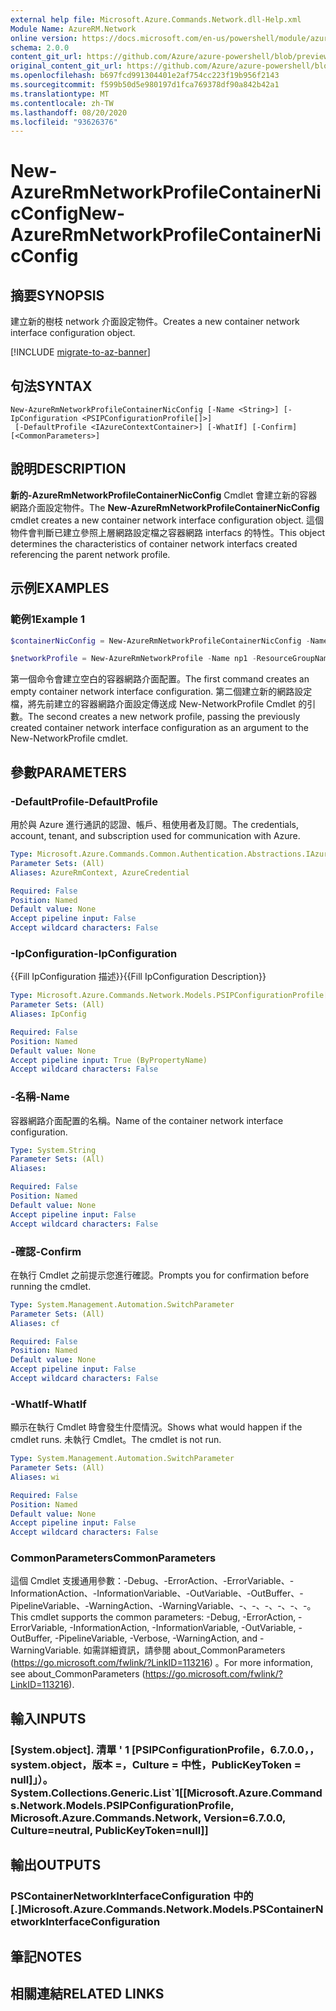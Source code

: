 ```yaml
---
external help file: Microsoft.Azure.Commands.Network.dll-Help.xml
Module Name: AzureRM.Network
online version: https://docs.microsoft.com/en-us/powershell/module/azurerm.network/new-AzureRmNetworkProfileContainerNicconfig
schema: 2.0.0
content_git_url: https://github.com/Azure/azure-powershell/blob/preview/src/ResourceManager/Network/Commands.Network/help/New-AzureRmContainerNicConfig.md
original_content_git_url: https://github.com/Azure/azure-powershell/blob/preview/src/ResourceManager/Network/Commands.Network/help/New-AzureRmContainerNicConfig.md
ms.openlocfilehash: b697fcd991304401e2af754cc223f19b956f2143
ms.sourcegitcommit: f599b50d5e980197d1fca769378df90a842b42a1
ms.translationtype: MT
ms.contentlocale: zh-TW
ms.lasthandoff: 08/20/2020
ms.locfileid: "93626376"
---
```

# <span data-ttu-id="b8632-101">New-AzureRmNetworkProfileContainerNicConfig</span><span class="sxs-lookup"><span data-stu-id="b8632-101">New-AzureRmNetworkProfileContainerNicConfig</span></span>

## <span data-ttu-id="b8632-102">摘要</span><span class="sxs-lookup"><span data-stu-id="b8632-102">SYNOPSIS</span></span>
<span data-ttu-id="b8632-103">建立新的樹枝 network 介面設定物件。</span><span class="sxs-lookup"><span data-stu-id="b8632-103">Creates a new container network interface configuration object.</span></span>

[!INCLUDE [migrate-to-az-banner](../../includes/migrate-to-az-banner.md)]

## <span data-ttu-id="b8632-104">句法</span><span class="sxs-lookup"><span data-stu-id="b8632-104">SYNTAX</span></span>

```
New-AzureRmNetworkProfileContainerNicConfig [-Name <String>] [-IpConfiguration <PSIPConfigurationProfile[]>]
 [-DefaultProfile <IAzureContextContainer>] [-WhatIf] [-Confirm] [<CommonParameters>]
```

## <span data-ttu-id="b8632-105">說明</span><span class="sxs-lookup"><span data-stu-id="b8632-105">DESCRIPTION</span></span>
<span data-ttu-id="b8632-106">**新的-AzureRmNetworkProfileContainerNicConfig** Cmdlet 會建立新的容器網路介面設定物件。</span><span class="sxs-lookup"><span data-stu-id="b8632-106">The **New-AzureRmNetworkProfileContainerNicConfig** cmdlet creates a new container network interface configuration object.</span></span> <span data-ttu-id="b8632-107">這個物件會判斷已建立參照上層網路設定檔之容器網路 interfacs 的特性。</span><span class="sxs-lookup"><span data-stu-id="b8632-107">This object determines the characteristics of container network interfacs created referencing the parent network profile.</span></span>

## <span data-ttu-id="b8632-108">示例</span><span class="sxs-lookup"><span data-stu-id="b8632-108">EXAMPLES</span></span>

### <span data-ttu-id="b8632-109">範例1</span><span class="sxs-lookup"><span data-stu-id="b8632-109">Example 1</span></span>
```powershell
$containerNicConfig = New-AzureRmNetworkProfileContainerNicConfig -Name cnicConfig1

$networkProfile = New-AzureRmNetworkProfile -Name np1 -ResourceGroupName rg1 -Location westus -ContainerNetworkInterfaceConfiguration $containerNicConfig
```

<span data-ttu-id="b8632-110">第一個命令會建立空白的容器網路介面配置。</span><span class="sxs-lookup"><span data-stu-id="b8632-110">The first command creates an empty container network interface configuration.</span></span> <span data-ttu-id="b8632-111">第二個建立新的網路設定檔，將先前建立的容器網路介面設定傳送成 New-NetworkProfile Cmdlet 的引數。</span><span class="sxs-lookup"><span data-stu-id="b8632-111">The second creates a new network profile, passing the previously created container network interface configuration as an argument to the New-NetworkProfile cmdlet.</span></span>

## <span data-ttu-id="b8632-112">參數</span><span class="sxs-lookup"><span data-stu-id="b8632-112">PARAMETERS</span></span>

### <span data-ttu-id="b8632-113">-DefaultProfile</span><span class="sxs-lookup"><span data-stu-id="b8632-113">-DefaultProfile</span></span>
<span data-ttu-id="b8632-114">用於與 Azure 進行通訊的認證、帳戶、租使用者及訂閱。</span><span class="sxs-lookup"><span data-stu-id="b8632-114">The credentials, account, tenant, and subscription used for communication with Azure.</span></span>

```yaml
Type: Microsoft.Azure.Commands.Common.Authentication.Abstractions.IAzureContextContainer
Parameter Sets: (All)
Aliases: AzureRmContext, AzureCredential

Required: False
Position: Named
Default value: None
Accept pipeline input: False
Accept wildcard characters: False
```

### <span data-ttu-id="b8632-115">-IpConfiguration</span><span class="sxs-lookup"><span data-stu-id="b8632-115">-IpConfiguration</span></span>
<span data-ttu-id="b8632-116">{{Fill IpConfiguration 描述}}</span><span class="sxs-lookup"><span data-stu-id="b8632-116">{{Fill IpConfiguration Description}}</span></span>

```yaml
Type: Microsoft.Azure.Commands.Network.Models.PSIPConfigurationProfile[]
Parameter Sets: (All)
Aliases: IpConfig

Required: False
Position: Named
Default value: None
Accept pipeline input: True (ByPropertyName)
Accept wildcard characters: False
```

### <span data-ttu-id="b8632-117">-名稱</span><span class="sxs-lookup"><span data-stu-id="b8632-117">-Name</span></span>
<span data-ttu-id="b8632-118">容器網路介面配置的名稱。</span><span class="sxs-lookup"><span data-stu-id="b8632-118">Name of the container network interface configuration.</span></span>

```yaml
Type: System.String
Parameter Sets: (All)
Aliases:

Required: False
Position: Named
Default value: None
Accept pipeline input: False
Accept wildcard characters: False
```

### <span data-ttu-id="b8632-119">-確認</span><span class="sxs-lookup"><span data-stu-id="b8632-119">-Confirm</span></span>
<span data-ttu-id="b8632-120">在執行 Cmdlet 之前提示您進行確認。</span><span class="sxs-lookup"><span data-stu-id="b8632-120">Prompts you for confirmation before running the cmdlet.</span></span>

```yaml
Type: System.Management.Automation.SwitchParameter
Parameter Sets: (All)
Aliases: cf

Required: False
Position: Named
Default value: None
Accept pipeline input: False
Accept wildcard characters: False
```

### <span data-ttu-id="b8632-121">-WhatIf</span><span class="sxs-lookup"><span data-stu-id="b8632-121">-WhatIf</span></span>
<span data-ttu-id="b8632-122">顯示在執行 Cmdlet 時會發生什麼情況。</span><span class="sxs-lookup"><span data-stu-id="b8632-122">Shows what would happen if the cmdlet runs.</span></span>
<span data-ttu-id="b8632-123">未執行 Cmdlet。</span><span class="sxs-lookup"><span data-stu-id="b8632-123">The cmdlet is not run.</span></span>

```yaml
Type: System.Management.Automation.SwitchParameter
Parameter Sets: (All)
Aliases: wi

Required: False
Position: Named
Default value: None
Accept pipeline input: False
Accept wildcard characters: False
```

### <span data-ttu-id="b8632-124">CommonParameters</span><span class="sxs-lookup"><span data-stu-id="b8632-124">CommonParameters</span></span>
<span data-ttu-id="b8632-125">這個 Cmdlet 支援通用參數：-Debug、-ErrorAction、-ErrorVariable、-InformationAction、-InformationVariable、-OutVariable、-OutBuffer、-PipelineVariable、-WarningAction、-WarningVariable、-、-、-、-、-、-。</span><span class="sxs-lookup"><span data-stu-id="b8632-125">This cmdlet supports the common parameters: -Debug, -ErrorAction, -ErrorVariable, -InformationAction, -InformationVariable, -OutVariable, -OutBuffer, -PipelineVariable, -Verbose, -WarningAction, and -WarningVariable.</span></span> <span data-ttu-id="b8632-126">如需詳細資訊，請參閱 about_CommonParameters (https://go.microsoft.com/fwlink/?LinkID=113216) 。</span><span class="sxs-lookup"><span data-stu-id="b8632-126">For more information, see about_CommonParameters (https://go.microsoft.com/fwlink/?LinkID=113216).</span></span>

## <span data-ttu-id="b8632-127">輸入</span><span class="sxs-lookup"><span data-stu-id="b8632-127">INPUTS</span></span>

### <span data-ttu-id="b8632-128">[System.object]. 清單 ' 1 [PSIPConfigurationProfile，6.7.0.0，，system.object，版本 =，Culture = 中性，PublicKeyToken = null]」）。</span><span class="sxs-lookup"><span data-stu-id="b8632-128">System.Collections.Generic.List\`1[[Microsoft.Azure.Commands.Network.Models.PSIPConfigurationProfile, Microsoft.Azure.Commands.Network, Version=6.7.0.0, Culture=neutral, PublicKeyToken=null]]</span></span>

## <span data-ttu-id="b8632-129">輸出</span><span class="sxs-lookup"><span data-stu-id="b8632-129">OUTPUTS</span></span>

### <span data-ttu-id="b8632-130">PSContainerNetworkInterfaceConfiguration 中的 [.]</span><span class="sxs-lookup"><span data-stu-id="b8632-130">Microsoft.Azure.Commands.Network.Models.PSContainerNetworkInterfaceConfiguration</span></span>

## <span data-ttu-id="b8632-131">筆記</span><span class="sxs-lookup"><span data-stu-id="b8632-131">NOTES</span></span>

## <span data-ttu-id="b8632-132">相關連結</span><span class="sxs-lookup"><span data-stu-id="b8632-132">RELATED LINKS</span></span>
